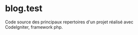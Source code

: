 # blog.test
Code source des principaux repertoires d'un projet réalisé avec CodeIgniter, framework php.
